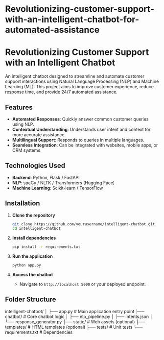 # Revolutionizing-customer-support-with-an-intelligent-chatbot-for-automated-assistance
# Revolutionizing Customer Support with an Intelligent Chatbot

An intelligent chatbot designed to streamline and automate customer support interactions using Natural Language Processing (NLP) and Machine Learning (ML). This project aims to improve customer experience, reduce response time, and provide 24/7 automated assistance.

## Features

- **Automated Responses**: Quickly answer common customer queries using NLP.
- **Contextual Understanding**: Understands user intent and context for more accurate assistance.
- **Multilingual Support**: Responds to queries in multiple languages.
- **Seamless Integration**: Can be integrated with websites, mobile apps, or CRM systems.

## Technologies Used

- **Backend**: Python, Flask / FastAPI
- **NLP**: spaCy / NLTK / Transformers (Hugging Face)
- **Machine Learning**: Scikit-learn / TensorFlow

## Installation

1. **Clone the repository**
   ```bash
   git clone https://github.com/yourusername/intelligent-chatbot.git
   cd intelligent-chatbot
   ```

2. **Install dependencies**
   ```bash
   pip install -r requirements.txt
   ```

3. **Run the application**
   ```bash
   python app.py
   ```

4. **Access the chatbot**
   - Navigate to `http://localhost:5000` or your deployed endpoint.

## Folder Structure

intelligent-chatbot/
│
├── app.py                # Main application entry point
├── chatbot/              # Core chatbot logic
│   ├── nlp_pipeline.py
│   ├── intents.json
│   └── response_generator.py
├── static/               # Web assets (optional)
├── templates/            # HTML templates (optional)
├── tests/                # Unit tests
└── requirements.txt      # Dependencies
